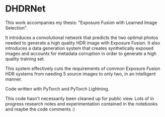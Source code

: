 # DHDRNet

This work accompanies my thesis: "Exposure Fusion with Learned Image Selection". 

It introduces a convolutional network that predicts the two optimal photos needed to generate a high quality HDR image with Exposure Fusion. It also introduces a data generation system that creates synthetically exposed images and accounts for metadata corruption in order to generate a high quality training set. 

This system effectively cuts the requirements of common Exposure Fusion HDR systems from needing 5 source images to only two, in an intelligent manner. 

Code written with PyTorch and PyTorch Lightning. 

This code hasn't necessarily been cleaned up for public view. Lots of in progress research notes and experimentation contained in the notebooks and maybe the code comments :)
